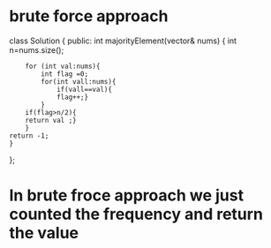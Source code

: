 # brute force approach 

class Solution {
public:
    int majorityElement(vector<int>& nums) {
       int n=nums.size();

        for (int val:nums){
            int flag =0;
            for(int vall:nums){
                if(vall==val){
                flag++;}
            }
        if(flag>n/2){
        return val ;}
        }
    return -1;
    }
};

# In brute froce approach we just counted the frequency and return the value 

